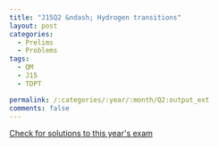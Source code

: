```yaml
---
title: "J15Q2 &ndash; Hydrogen transitions"
layout: post
categories:
  - Prelims
  - Problems
tags:
  - QM
  - J15
  - TDPT

permalink: /:categories/:year/:month/Q2:output_ext
comments: false
---
```

<object data="2015J2Q.pdf" type="application/pdf" width="100%" height="500"></object>
<div class="message"><a href='https://princetonprelim.com/prelim/34/'>Check for solutions to this year's exam</a></div>